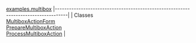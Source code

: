 [examples.multibox](../../examples/multibox/package-summary.html.md)
|-----------------------------------------------------------------------------------|
| Classes                                                                           
  [MultiboxActionForm](MultiboxActionForm.html.md "class in examples.multibox")        
  [PrepareMultiboxAction](PrepareMultiboxAction.html.md "class in examples.multibox")  
  [ProcessMultiboxAction](ProcessMultiboxAction.html.md "class in examples.multibox")  |


